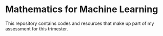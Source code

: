 # Mathematics for Machine Learning

This repository contains codes and resources that make up part of my assessment for this trimester.